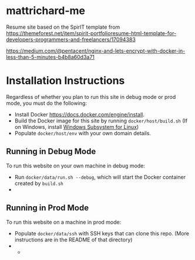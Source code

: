 # mattrichard-me

Resume site based on the SpirIT template from https://themeforest.net/item/spirit-portfolioresume-html-template-for-developers-programmers-and-freelancers/17094383

https://medium.com/@pentacent/nginx-and-lets-encrypt-with-docker-in-less-than-5-minutes-b4b8a60d3a71

# Installation Instructions #

Regardless of whether you plan to run this site in debug mode or prod mode, you must do the following:

* Install Docker https://docs.docker.com/engine/install.
* Build the Docker image for this site by running `docker/host/build.sh` (If on Windows, install [Windows Subsystem for Linux](https://docs.microsoft.com/en-us/windows/wsl/install-win10))
* Populate `docker/host/env` with your own domain details.

## Running in Debug Mode ##

To run this website on your own machine in debug mode:

* Run `docker/data/run.sh --debug`, which will start the Docker container created by `build.sh`
*

## Running in Prod Mode ##

To run this website on a machine in prod mode:

* Populate `docker/data/ssh` with SSH keys that can clone this repo. (More instructions are in the README of that directory)
* *

